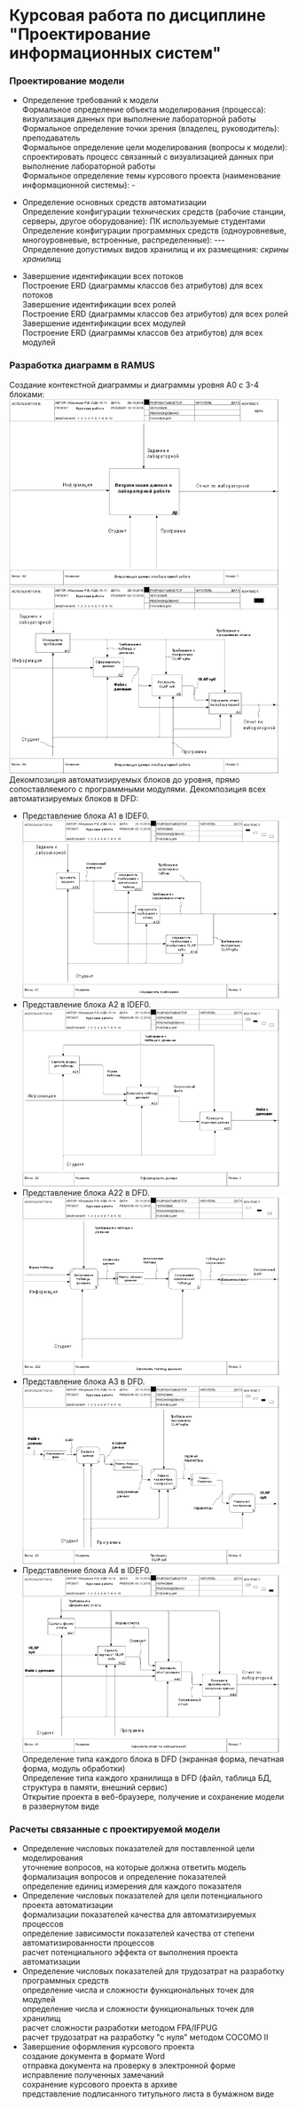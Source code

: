 # Курсовая работа по дисциплине "Проектирование информационных систем"  
### Проектирование модели
* Определение требований к модели  
 Формальное определение объекта моделирования (процесса): визуализация данных при выполнение лабораторной работы   
 Формальное определение точки зрения (владелец, руководитель): преподаватель  
 Формальное определение цели моделирования (вопросы к модели): спроектировать процесс связанный с визуализацией данных при выполнение лабораторной работы  
 Формальное определение темы курсового проекта (наименование информационной системы): -  

* Определение основных средств автоматизации  
 Определение конфигурации технических средств (рабочие станции, серверы, другое оборудование): ПК используемые студентами   
 Определение конфигурации программных средств (одноуровневые, многоуровневые, встроенные, распределенные): ---  
 Определение допустимых видов хранилищ и их размещения: *скрины хранилищ*    

* Завершение идентификации всех потоков  
Построение ERD (диаграммы классов без атрибутов) для всех потоков    
Завершение идентификации всех ролей  
Построение ERD (диаграммы классов без атрибутов) для всех ролей  
Завершение идентификации всех модулей  
Построение ERD (диаграммы классов без атрибутов) для всех модулей  

### Разработка диаграмм в RAMUS  
Создание контекстной диаграммы и диаграммы уровня A0 c 3-4 блоками:  
![A0](https://github.com/AbakumtsevRoman/coursework/blob/master/Скрины%20программы/01_A0.png)  
![IDEF0 A0](https://github.com/AbakumtsevRoman/coursework/blob/master/Скрины%20программы/02_A0.png)  
Декомпозиция автоматизируемых блоков до уровня, прямо сопоставляемого с программными модулями. Декомпозиция всех автоматизируемых блоков в DFD:  
* Представление блока A1 в IDEF0.  
![A1](https://github.com/AbakumtsevRoman/coursework/blob/master/Скрины%20программы/03_A1.png)  
* Представление блока A2 в IDEF0.  
![A2](https://github.com/AbakumtsevRoman/coursework/blob/master/Скрины%20программы/04_A2.png)  
* Представление блока A22 в DFD.  
![A22](https://github.com/AbakumtsevRoman/coursework/blob/master/Скрины%20программы/05_A22.png)  
* Представление блока A3 в DFD.  
![A3](https://github.com/AbakumtsevRoman/coursework/blob/master/Скрины%20программы/06_A3.png)  
* Представление блока A4 в IDEF0.  
![A4](https://github.com/AbakumtsevRoman/coursework/blob/master/Скрины%20программы/07_A4.png)    
Определение типа каждого блока в DFD (экранная форма, печатная форма, модуль обработки)  
Определение типа каждого хранилища в DFD (файл, таблица БД, структура в памяти, внешний сервис)  
Открытие проекта в веб-браузере, получение и сохранение модели в развернутом виде  

### Расчеты связанные с проектируемой модели
* Определение числовых показателей для поставленной цели моделирования  
уточнение вопросов, на которые должна ответить модель  
формализация вопросов и определение показателей  
определение единиц измерения для каждого показателя  
* Определение числовых показателей для цели потенциального проекта автоматизации  
формализации показателей качества для автоматизируемых процессов  
определение зависимости показателей качества от степени автоматизированности процессов  
расчет потенциального эффекта от выполнения проекта автоматизации  
* Определение числовых показателей для трудозатрат на разработку программных средств  
определение числа и сложности функциональных точек для модулей  
определение числа и сложности функциональных точек для хранилищ  
расчет сложности разработки методом FPA/IFPUG  
расчет трудозатрат на разработку "с нуля" методом COCOMO II  
* Завершение оформления курсового проекта  
создание документа в формате Word  
отправка документа на проверку в электронной форме  
исправление полученных замечаний  
сохранение курсового проекта в архиве  
представление подписанного титульного листа в бумажном виде  
